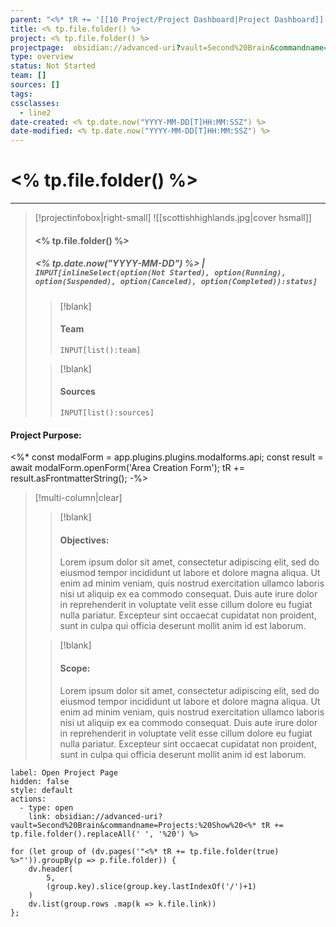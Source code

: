 ```yaml
---
parent: "<%* tR += '[[10 Project/Project Dashboard|Project Dashboard]]' %>"
title: <% tp.file.folder() %>
project: <% tp.file.folder() %>
projectpage:  obsidian://advanced-uri?vault=Second%20Brain&commandname=Projects:%20Show%20<%* tR += tp.file.folder().replaceAll(' ', '%20') %>
type: overview
status: Not Started
team: []
sources: []
tags: 
cssclasses:
  - line2
date-created: <% tp.date.now("YYYY-MM-DD[T]HH:MM:SSZ") %>
date-modified: <% tp.date.now("YYYY-MM-DD[T]HH:MM:SSZ") %>
---
```


# <% tp.file.folder() %>

---

> [!projectinfobox|right-small]
> ![[scottishhighlands.jpg|cover hsmall]]
> #### <% tp.file.folder() %>
> ##### *<% tp.date.now("YYYY-MM-DD") %>* | `INPUT[inlineSelect(option(Not Started), option(Running), option(Suspended), option(Canceled), option(Completed)):status]`
>
> > [!blank]
> > #### Team
> > ```meta-bind
> > INPUT[list():team]
> > ``` 
> 
> > [!blank]
> > #### Sources
> > ```meta-bind
> > INPUT[list():sources]
> > ```

#### Project Purpose:

<%* const modalForm = app.plugins.plugins.modalforms.api; const result = await modalForm.openForm('Area Creation Form'); tR += result.asFrontmatterString(); -%>

> [!multi-column|clear]
>
> > [!blank]
> > #### Objectives:
> > Lorem ipsum dolor sit amet, consectetur adipiscing elit, sed do eiusmod tempor incididunt ut labore et dolore magna aliqua. Ut enim ad minim veniam, quis nostrud exercitation ullamco laboris nisi ut aliquip ex ea commodo consequat. Duis aute irure dolor in reprehenderit in voluptate velit esse cillum dolore eu fugiat nulla pariatur. Excepteur sint occaecat cupidatat non proident, sunt in culpa qui officia deserunt mollit anim id est laborum.
>
> > [!blank]
> > #### Scope:
> > Lorem ipsum dolor sit amet, consectetur adipiscing elit, sed do eiusmod tempor incididunt ut labore et dolore magna aliqua. Ut enim ad minim veniam, quis nostrud exercitation ullamco laboris nisi ut aliquip ex ea commodo consequat. Duis aute irure dolor in reprehenderit in voluptate velit esse cillum dolore eu fugiat nulla pariatur. Excepteur sint occaecat cupidatat non proident, sunt in culpa qui officia deserunt mollit anim id est laborum.

```meta-bind-button
label: Open Project Page
hidden: false
style: default
actions:
  - type: open
    link: obsidian://advanced-uri?vault=Second%20Brain&commandname=Projects:%20Show%20<%* tR += tp.file.folder().replaceAll(' ', '%20') %>

```

```dataviewjs
for (let group of (dv.pages('"<%* tR += tp.file.folder(true) %>"')).groupBy(p => p.file.folder)) {
	dv.header(
		5, 
		(group.key).slice(group.key.lastIndexOf('/')+1)
	)
	dv.list(group.rows .map(k => k.file.link))
};
```